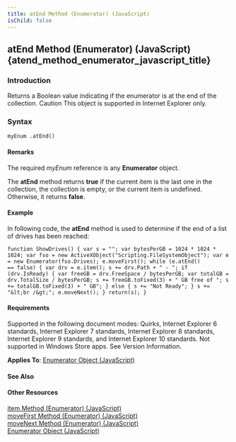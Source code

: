 ```yaml
---
title: atEnd Method (Enumerator) (JavaScript)
isChild: false
---
```


## atEnd Method (Enumerator) (JavaScript) {atend_method_enumerator_javascript_title}

### Introduction 

 Returns a Boolean value indicating if the enumerator is at the end of the collection. Caution This object is supported in Internet Explorer only.

### Syntax 

```
myEnum .atEnd()
```

#### Remarks 

<div id="languageReferenceRemarksSection" class="section" name="collapseableSection" style="">
  <p xmlns:util="util">
    The required <i>myEnum</i> reference is any <b>Enumerator</b> object.
  </p>
  <p xmlns:util="util">
    The <b>atEnd</b> method returns <b>true</b> if the current item is the last one in the collection, the collection is empty, or the current item is undefined. Otherwise, it returns <b>false</b>.
  </p>
</div>

#### Example 

<p xmlns:util="util">
  In following code, the <b>atEnd</b> method is used to determine if the end of a list of drives has been reached:
</p>

```
function ShowDrives() { var s = ""; var bytesPerGB = 1024 * 1024 * 1024; var fso = new ActiveXObject("Scripting.FileSystemObject"); var e = new Enumerator(fso.Drives); e.moveFirst(); while (e.atEnd()
== false) { var drv = e.item(); s += drv.Path + " - "; if (drv.IsReady) { var freeGB = drv.FreeSpace / bytesPerGB; var totalGB = drv.TotalSize / bytesPerGB; s += freeGB.toFixed(3) + " GB free of "; s
+= totalGB.toFixed(3) + " GB"; } else { s += "Not Ready"; } s += "&lt;br /&gt;"; e.moveNext(); } return(s); }
```

#### Requirements 

<div id="requirementsTitleSection" class="section" name="collapseableSection" style="">
  <p xmlns:util="util">
    Supported in the following document modes: Quirks, Internet Explorer 6 standards, Internet Explorer 7 standards, Internet Explorer 8 standards, Internet Explorer 9 standards, and Internet
    Explorer 10 standards. Not supported in Windows Store apps. See Version Information.
  </p>
  <p xmlns:util="util">
    <b>Applies To</b>: <span sdata="link"><a href="63f03c21-d58c-47db-a728-4d8d88b0a422.htm">Enumerator Object (JavaScript)</a></span>
  </p>
</div>

#### See Also 

<div id="seeAlsoSection" class="section" name="collapseableSection" style="">
  <h4 class="subHeading">
    Other Resources
  </h4>
  <div class="seeAlsoStyle">
    <span sdata="link" xmlns:util="util"><a href="a88e93f2-42df-4578-a4f9-0760bd074185.htm">item Method (Enumerator) (JavaScript)</a></span>
  </div>
  <div class="seeAlsoStyle">
    <span sdata="link" xmlns:util="util"><a href="96eedc66-7974-443c-b0cd-55373a7c0e59.htm">moveFirst Method (Enumerator) (JavaScript)</a></span>
  </div>
  <div class="seeAlsoStyle">
    <span sdata="link" xmlns:util="util"><a href="59aa339b-f375-450a-8276-37896a55a824.htm">moveNext Method (Enumerator) (JavaScript)</a></span>
  </div>
  <div class="seeAlsoStyle">
    <span sdata="link" xmlns:util="util"><a href="63f03c21-d58c-47db-a728-4d8d88b0a422.htm">Enumerator Object (JavaScript)</a></span>
  </div>
</div>

